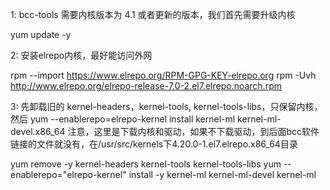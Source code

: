 1:  bcc-tools 需要内核版本为 4.1 或者更新的版本，我们首先需要升级内核

yum update -y

2: 安装elrepo内核，最好能访问外网

rpm --import https://www.elrepo.org/RPM-GPG-KEY-elrepo.org
rpm -Uvh http://www.elrepo.org/elrepo-release-7.0-2.el7.elrepo.noarch.rpm

3: 先卸载旧的 kernel-headers，kernel-tools, kernel-tools-libs，只保留内核，然后
yum --enablerepo=elrepo-kernel install kernel-ml   kernel-ml-devel.x86_64
注意，这里是下载内核和驱动，如果不下载驱动，到后面bcc软件链接的文件就没有，在/usr/src/kernels下4.20.0-1.el7.elrepo.x86_64目录

yum remove -y kernel-headers kernel-tools kernel-tools-libs
yum --enablerepo="elrepo-kernel" install -y kernel-ml kernel-ml-devel kernel-ml
